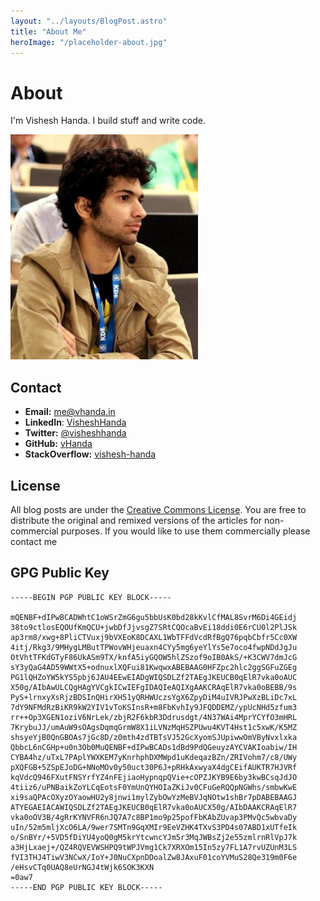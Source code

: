 ```yaml
---
layout: "../layouts/BlogPost.astro"
title: "About Me"
heroImage: "/placeholder-about.jpg"
---
```



# About

I'm Vishesh Handa. I build stuff and write code.

![Vishesh Handa](/blog/images/2015/08/16/vhanda.jpg)


## Contact

* **Email:** [me@vhanda.in](mailto:me@vhanda.in)
* **LinkedIn**: [VisheshHanda](https://www.linkedin.com/in/visheshhanda/)
* **Twitter:** [@visheshhanda](https://twitter.com/visheshhanda)
* **GitHub:** [vHanda](https://github.com/vHanda)
* **StackOverflow:** [vishesh-handa](http://stackoverflow.com/users/147435/vishesh-handa)

## License

All blog posts are under the [Creative Commons License](http://creativecommons.org/licenses/by-nc/4.0/). You are free to distribute the original and remixed versions of the articles for non-commercial purposes. If you would like to use them commercially please contact me

## GPG Public Key

```
-----BEGIN PGP PUBLIC KEY BLOCK-----

mQENBF+dIPwBCADWhtC1oWSrZmG6gu5bbUsK0bd28kKvlCfMAL8SvrM6Di4GEidj
38to9ctlosEQOUfKmQCU+jwbDfJjvsgZ7SRtCQOcaBvEi18ddi0E6rCU0l2PlJSk
ap3rm8/xwg+8PliCTVuxj9bVXEoK8DCAXL1WbTFFdVcdRfBgQ76pqbCbfr5Cc0XW
4itj/Rkg3/9MHygLMButTPWovWHjeuaxn4CYy5mg6yeYlYs5e7oco4fwpNDdJgJu
OtVhtTFKdGTyF86UkASm9TX/knfA5iyGQOW5hlZSzof9oIB0AkS/+K3CWV7dmJcG
sY3yQaG4AD59WWtX5+odnuxlXQFui81KwqwxABEBAAG0HFZpc2hlc2ggSGFuZGEg
PG1lQHZoYW5kYS5pbj6JAU4EEwEIADgWIQSDLZf2TAEgJKEUCB0qElR7vka0oAUC
X50g/AIbAwULCQgHAgYVCgkICwIEFgIDAQIeAQIXgAAKCRAqElR7vka0oBEBB/9s
PyS+lrnxyXsRjzBDSInQHirXH51yQRHWUczsYgX6ZpyDiM4uIVRJPwXzBLiDc7xL
7dY9NFMdRzBiKR9kW2YIV1vToKSInsR+m8FbKvhIy9JFQDDEMZ/ypUcNHd5zfum3
rr++Op3XGEN1oziV6NrLek/zbjR2F6kbR3Ddrusdgt/4N37WAi4MprYCYfO3mHRL
7KrybuJJ/umAuW9sOAgsDqmqGrmW8X1iLVNzMqHSZPUwu4KVT4Hst1c5xwK/K5MZ
shsyeYjB0QnGBOAs7jGc8D/z0mth4zdTBTsVJ52GcXyomSJUpiwwOmVByNvxlxka
QbbcL6nCGHp+u0n3Ob0MuQENBF+dIPwBCADs1dBd9PdQGeuyzAYCVAKIoabiw/IH
CYBA4hz/uTxL7PAplYWXKEM7yKnrhphDXMWpd1uKdeqazBZn/ZRIVohm7/c8/UWy
pXQFGB+5ZSpEJoDG+NNoMOv0y50uct30P6J+pRHkAxwyaX4dgCEifAUKTR7HJVRf
kqVdcQ946FXutFNSYrfYZ4nFEjiaoHypnqpQVie+cOPZJKYB9E6by3kwBCsqJdJO
4tiiz6/uPNBaikZoYLCqEotsF0YmUnQYHOIaZKiJv0CFuGeRQQpNGWhs/smbwKwE
xi9saQPAcOXyzOYaowHU2y8jnwi1mylZybOwYzMeBVJqNOtw1shBr7pDABEBAAGJ
ATYEGAEIACAWIQSDLZf2TAEgJKEUCB0qElR7vka0oAUCX50g/AIbDAAKCRAqElR7
vka0oOV3B/4gRrKYNVFR6nJQ7A7c8BP1mo9p25pofFbKAbZUvap3PMvQc5wbvaDy
uIn/52m5mljXcO6LA/9wer7SMTn9GqXMIr9EeVZHK4TXvS3PD4s07ABD1xUTfeIk
o/SnBYr/+5VD5fDiYU4yoQ0gM5krYtcwncYJm5r3MqJWBsZj2e55zmlrnRlVpJ7k
a3HjLxaej+/QZ4RQVEVWSHPQ9tWPJVmg1Ck7XRXOm15In5zy7FL1A7rvUZUnM3LS
fVI3THJ4TiwV3NCwX/IoY+J0NuCXpnDDoalZw8JAxuF01coYVMuS28Qe319m0F6e
/eHsvCTq0UAQ8eUrNGJ4tWjk6SOK3KXN
=0aw7
-----END PGP PUBLIC KEY BLOCK-----
```
